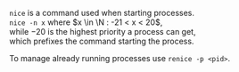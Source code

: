 `nice` is a command used when starting processes.  
`nice -n x` where $x \in \N : -21 < x < 20$,  
while $-20$ is the highest priority a process can get,  
which prefixes the command starting the process.  


To manage already running processes use `renice -p <pid>`.  
